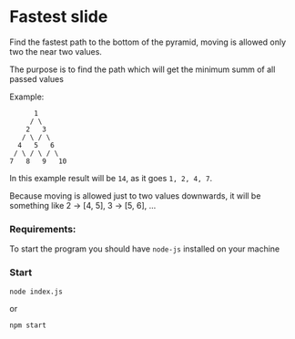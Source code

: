 # Fastest slide

Find the fastest path to the bottom of the pyramid, moving is allowed only two the near two values.

The purpose is to find the path which will get the minimum summ of all passed values

Example:

```
      1
     / \
    2   3
   / \ / \
  4   5   6
 / \ / \ / \
7   8   9   10
```

In this example result will be `14`, as it goes `1, 2, 4, 7`.

Because moving is allowed just to two values downwards, it will be something like 2 -> [4, 5], 3 -> [5, 6], ...

### Requirements:

To start the program you should have `node-js` installed on your machine

### Start

``` bash
node index.js
```
or
``` bash
npm start
```